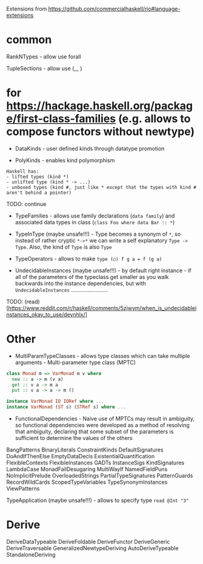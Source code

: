 Extensions from https://github.com/commercialhaskell/rio#language-extensions

# common

RankNTypes - allow use forall

TupleSections - allow use (,,, )

# for https://hackage.haskell.org/package/first-class-families (e.g. allows to compose functors without newtype)

- DataKinds - user defined kinds through datatype promotion

- PolyKinds - enables kind polymorphism

```
Haskell has:
- lifted types (kind *)
- unlifted type (kind * -> ...)
- unboxed types (kind #, just like * except that the types with kind # aren't behind a pointer)
```

TODO: continue

- TypeFamilies - allows use family declarations (`data family`) and associated data types in class (`class Foo where data Bar :: *`)

- TypeInType (maybe unsafe!!!) - Type becomes a synonym of `*`, so instead of rather cryptic `*->*` we can write a self explanatory `Type -> Type`. Also, the kind of `Type` is also `Type`

- TypeOperators - allows to make `type (○) f g a = f (g a)`

- UndecidableInstances (maybe unsafe!!!) - by default right instance - if all of the parameters of the typeclass get smaller as you walk backwards into the instance dependencies, but with `UndecidableInstances` ........................

TODO: (read)[https://www.reddit.com/r/haskell/comments/5zjwym/when_is_undecidableinstances_okay_to_use/deynhlx/]

# Other

- MultiParamTypeClasses - allows type classes which can take multiple arguments - Multi-parameter type class (MPTC)

```hs
class Monad m => VarMonad m v where
  new :: a -> m (v a)
  get :: v a -> m a
  put :: v a -> a -> m ()

instance VarMonad IO IORef where ...
instance VarMonad (ST s) (STRef s) where ...
```

- FunctionalDependencies - Naive use of MPTCs may result in ambiguity, so functional dependencies were developed as a method of resolving that ambiguity, declaring that some subset of the parameters is sufficient to determine the values of the others

BangPatterns
BinaryLiterals
ConstraintKinds
DefaultSignatures
DoAndIfThenElse
EmptyDataDecls
ExistentialQuantification
FlexibleContexts
FlexibleInstances
GADTs
InstanceSigs
KindSignatures
LambdaCase
MonadFailDesugaring
MultiWayIf
NamedFieldPuns
NoImplicitPrelude
OverloadedStrings
PartialTypeSignatures
PatternGuards
RecordWildCards
ScopedTypeVariables
TypeSynonymInstances
ViewPatterns

TypeApplication (maybe unsafe!!!) - allows to specify type `read @Int "3"`

# Derive
DeriveDataTypeable
DeriveFoldable
DeriveFunctor
DeriveGeneric
DeriveTraversable
GeneralizedNewtypeDeriving
AutoDeriveTypeable
StandaloneDeriving

